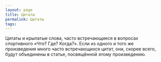 ```yaml
---
layout: page
title: Цитаты
permalink: Цитаты
tags: 
---
```

Цитаты и крылатые слова, часто встречающиеся в вопросах спортивного &laquo;Что? Где? Когда?&raquo;. Если из одного и того же произведения много часто встречающихся цитат, они, скорее всего, будут объединены в статье, посвящённой этому произведению.